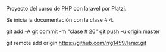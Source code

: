 Proyecto del curso de PHP con laravel por Platzi.

Se inicia la documentación con la clase # 4.

git add -A
git commit -m "clase # 26"
git push -u origin master





git remote add origin https://github.com/rrg1459/larax.git
